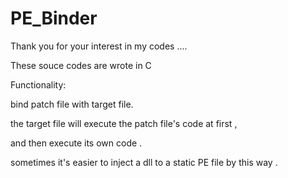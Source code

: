# PE_Binder

Thank you for your interest in my codes ....

These souce codes are wrote in C 

Functionality:

bind patch file with target file.

the target file will execute the patch file's code at first ,

and then execute its own code .

sometimes it's easier to inject a dll to a static PE file by this way .
